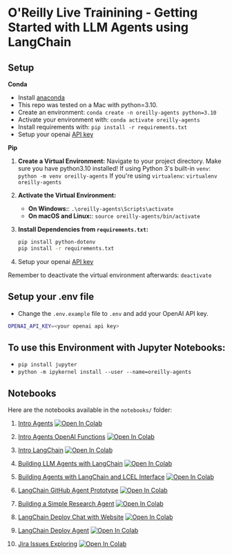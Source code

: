 # O'Reilly Live Trainining - Getting Started with LLM Agents using LangChain

## Setup

**Conda**

- Install [anaconda](https://www.anaconda.com/download)
- This repo was tested on a Mac with python=3.10.
- Create an environment: `conda create -n oreilly-agents python=3.10`
- Activate your environment with: `conda activate oreilly-agents`
- Install requirements with: `pip install -r requirements.txt`
- Setup your openai [API key](https://platform.openai.com/)

**Pip**


1. **Create a Virtual Environment:**
    Navigate to your project directory. Make sure you have python3.10 installed! 
    If using Python 3's built-in `venv`: `python -m venv oreilly-agents`
    If you're using `virtualenv`: `virtualenv oreilly-agents`

2. **Activate the Virtual Environment:**
    - **On Windows:**: `.\oreilly-agents\Scripts\activate`
    - **On macOS and Linux:**: `source oreilly-agents/bin/activate`

3. **Install Dependencies from `requirements.txt`:**
    ```bash
    pip install python-dotenv
    pip install -r requirements.txt
    ```

4. Setup your openai [API key](https://platform.openai.com/)

Remember to deactivate the virtual environment afterwards: `deactivate`

## Setup your .env file

- Change the `.env.example` file to `.env` and add your OpenAI API key.

```bash
OPENAI_API_KEY=<your openai api key>
```

## To use this Environment with Jupyter Notebooks:

- ```pip install jupyter```
- ```python -m ipykernel install --user --name=oreilly-agents```

## Notebooks

Here are the notebooks available in the `notebooks/` folder:

1. [Intro Agents](notebooks/1.0-intro-agents.ipynb)
[![Open In Colab](https://colab.research.google.com/assets/colab-badge.svg)](https://colab.research.google.com/github/EnkrateiaLucca/oreilly_live_training_agents/blob/main/notebooks/1.0-intro-agents.ipynb)

2. [Intro Agents OpenAI Functions](notebooks/1.1-intro-agents-openai-functions.ipynb)
[![Open In Colab](https://colab.research.google.com/assets/colab-badge.svg)](https://colab.research.google.com/github/EnkrateiaLucca/oreilly_live_training_agents/blob/main/notebooks/1.1-intro-agents-openai-functions.ipynb)

3. [Intro LangChain](notebooks/1.2-intro-langchain.ipynb)
[![Open In Colab](https://colab.research.google.com/assets/colab-badge.svg)](https://colab.research.google.com/github/EnkrateiaLucca/oreilly_live_training_agents/blob/main/notebooks/1.2-intro-langchain.ipynb)

4. [Building LLM Agents with LangChain](notebooks/2.0-building-llm-agents-with-langchain.ipynb)
[![Open In Colab](https://colab.research.google.com/assets/colab-badge.svg)](https://colab.research.google.com/github/EnkrateiaLucca/oreilly_live_training_agents/blob/main/notebooks/2.0-building-llm-agents-with-langchain.ipynb)

5. [Building Agents with LangChain and LCEL Interface](notebooks/2.1-building-agents-with-langchain-and-LCEL-interface.ipynb)
[![Open In Colab](https://colab.research.google.com/assets/colab-badge.svg)](https://colab.research.google.com/github/EnkrateiaLucca/oreilly_live_training_agents/blob/main/notebooks/2.1-building-agents-with-langchain-and-LCEL-interface.ipynb)

6. [LangChain GitHub Agent Prototype](notebooks/3.0-langchain-github-agent-prototype.ipynb)
[![Open In Colab](https://colab.research.google.com/assets/colab-badge.svg)](https://colab.research.google.com/github/EnkrateiaLucca/oreilly_live_training_agents/blob/main/notebooks/3.0-langchain-github-agent-prototype.ipynb)

7. [Building a Simple Research Agent](notebooks/4.0-building-a-simple-research-agent.ipynb)
[![Open In Colab](https://colab.research.google.com/assets/colab-badge.svg)](https://colab.research.google.com/github/EnkrateiaLucca/oreilly_live_training_agents/blob/main/notebooks/4.0-building-a-simple-research-agent.ipynb)

8. [LangChain Deploy Chat with Website](notebooks/5.0-langchain-deploy-chat-with-website.ipynb)
[![Open In Colab](https://colab.research.google.com/assets/colab-badge.svg)](https://colab.research.google.com/github/EnkrateiaLucca/oreilly_live_training_agents/blob/main/notebooks/5.0-langchain-deploy-chat-with-website.ipynb)

9. [LangChain Deploy Agent](notebooks/5.1-langchain-deploy-agent.ipynb)
   [![Open In Colab](https://colab.research.google.com/assets/colab-badge.svg)](https://colab.research.google.com/github/EnkrateiaLucca/oreilly_live_training_agents/blob/main/notebooks/5.1-langchain-deploy-agent.ipynb)

10. [Jira Issues Exploring](notebooks/jira_issues_exploring.ipynb)
   [![Open In Colab](https://colab.research.google.com/assets/colab-badge.svg)](https://colab.research.google.com/github/EnkrateiaLucca/oreilly_live_training_agents/blob/main/notebooks/jira_issues_exploring.ipynb)

